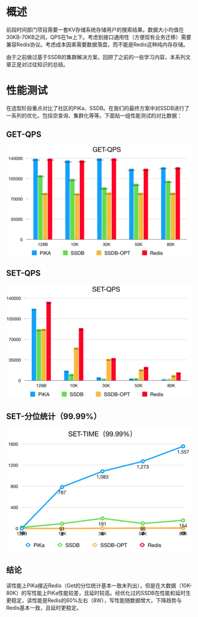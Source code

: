 # 概述

前段时间部门项目需要一套KV存储系统存储用户的搜索结果。数据大小均值在30KB-70KB之间，QPS在1w上下。考虑到接口通用性（方便现有业务迁移）需要兼容Redis协议。考虑成本因素需要数据落盘，而不能是Redis这种纯内存存储。

 由于之前做过基于SSDB的集群解决方案，回顾了之前的一些学习内容，本系列文章正是对过往知识的总结。



# 性能测试

在选型阶段重点对比了社区的PiKa、SSDB。在我们的最终方案中对SSDB进行了一系列的优化，包括空查询、集群化等等。下面贴一组性能测试的对比数据：

## GET-QPS



![ssdb_get_qps](../../images/ssdb_get_qps.png)



## SET-QPS

![ssdb_set_qps](../../images/ssdb_set_qps.png)



## SET-分位统计（99.99%）



![ssdb_time](../../images/ssdb_time.png)



## 结论

读性能上PiKa接近Redis（Get的分位统计基本一致未列出），但是在大数据（10K-80K）的写性能上PiKa性能较差，且延时较高。经优化过的SSDB在性能和延时生更稳定，读性能是Redis的60%左右（8W），写性能随数据增大，下降趋势与Redis基本一致，且延时更稳定。